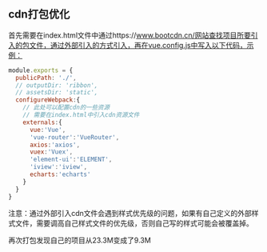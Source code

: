 ## cdn打包优化

首先需要在index.html文件中通过https://www.bootcdn.cn/网站查找项目所要引入的包文件，通过外部引入的方式引入，再在vue.config.js中写入以下代码，示例：

```js
module.exports = {
  publicPath: './',
  // outputDir: 'ribbon',
  // assetsDir: 'static',
  configureWebpack:{
    // 此处可以配置cdn的一些资源
    // 需要在index.html中引入cdn资源文件
    externals:{
      vue:'Vue',
      'vue-router':'VueRouter',
      axios:'axios',
      vuex:'Vuex',
      'element-ui':'ELEMENT',
      'iview':'iview',
      echarts:'echarts'
    }
  }
}
```

注意：通过外部引入cdn文件会遇到样式优先级的问题，如果有自己定义的外部样式文件，需要调高自己样式文件的优先级，否则自己写的样式可能会被覆盖掉。

再次打包发现自己的项目从23.3M变成了9.3M

